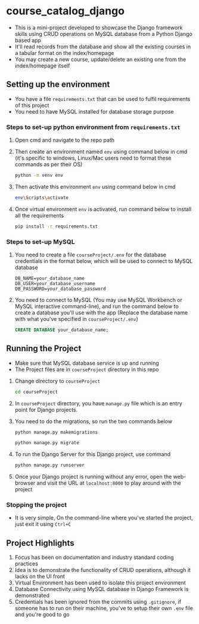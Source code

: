 # course_catalog_django

- This is a mini-project developed to showcase the Django framework skills using CRUD operations on MySQL database from a Python Django based app
- It'll read records from the database and show all the existing courses in a tabular format on the index/homepage
- You may create a new course, update/delete an existing one from the index/homepage itself

## Setting up the environment

- You have a file `requirements.txt` that can be used to fulfil requirements of this project
- You need to have MySQL installed for database storage purpose

### Steps to set-up python environment from `requirements.txt`

1. Open cmd and navigate to the repo path
2. Then create an environment named `env` using command below in cmd (it's specific to windows, Linux/Mac users need to format these commands as per their OS)

    ```bash
    python -m venv env
    ```

3. Then activate this environment `env` using command below in cmd

    ```bash
    env\Scripts\activate
    ```

4. Once virtual environment `env` is activated, run command below to install all the requirements

    ```bash
    pip install -r requirements.txt
    ```

### Steps to set-up MySQL

1. You need to create a file `courseProject/.env` for the database credentials in the format below, which will be used to connect to MySQL database

    ```text
    DB_NAME=your_database_name
    DB_USER=your_database_username
    DB_PASSWORD=your_database_password
    ```

2. You need to connect to MySQL (You may use MySQL Workbench or MySQL interactive command-line), and run the command below to create a database you'll use with the app (Replace the database name with what you've specified in `courseProject/.env`)

    ```sql
    CREATE DATABASE your_database_name;
    ```

## Running the Project

- Make sure that MySQL database service is up and running
- The Project files are in `courseProject` directory in this repo

1. Change directory to `courseProject`

    ```bash
    cd courseProject
    ```

2. In `courseProject` directory, you have `manage.py` file which is an entry point for Django projects.
3. You need to do the migrations, so run the two commands below

    ```bash
    python manage.py makemigrations
    ```

    ```bash
    python manage.py migrate
    ```

4. To run the Django Server for this Django project, use command

    ```bash
    python manage.py runserver
    ```

5. Once your Django project is running without any error, open the web-browser and visit the URL at `localhost:8000` to play around with the project

### Stopping the project

- It is very simple, On the command-line where you've started the project, just exit it using `Ctrl+C`

## Project Highlights

1. Focus has been on documentation and industry standard coding practices
2. Idea is to demonstrate the functionality of CRUD operations, although it lacks on the UI front
3. Virtual Environment has been used to isolate this project environment
4. Database Connectivity using MySQL database in Django Framework is demonstrated
5. Credentials has been ignored from the commits using `.gitignore`, if someone has to run on their machine, you've to setup their own `.env` file and you're good to go
